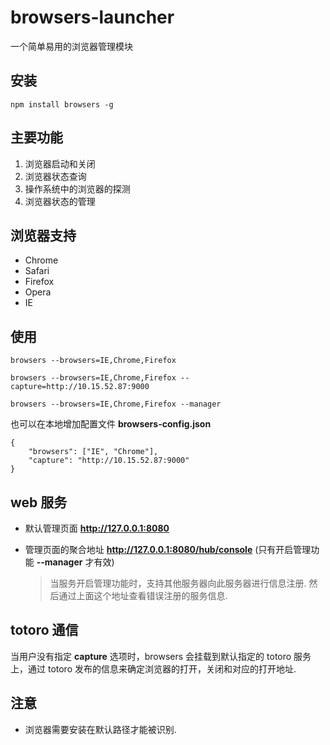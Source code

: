 browsers-launcher
=================

一个简单易用的浏览器管理模块


## 安装
```
npm install browsers -g
```

## 主要功能
1. 浏览器启动和关闭
2. 浏览器状态查询
3. 操作系统中的浏览器的探测
4. 浏览器状态的管理

## 浏览器支持
* Chrome
* Safari
* Firefox
* Opera
* IE

## 使用
```
browsers --browsers=IE,Chrome,Firefox

browsers --browsers=IE,Chrome,Firefox --capture=http://10.15.52.87:9000

browsers --browsers=IE,Chrome,Firefox --manager
```
也可以在本地增加配置文件 **browsers-config.json**

```
{
    "browsers": ["IE", "Chrome"],
    "capture": "http://10.15.52.87:9000"
}
```


## web 服务
* 默认管理页面
**http://127.0.0.1:8080**

* 管理页面的聚合地址 
**http://127.0.0.1:8080/hub/console**  (只有开启管理功能 **--manager**  才有效)

    > 当服务开启管理功能时，支持其他服务器向此服务器进行信息注册. 然后通过上面这个地址查看错误注册的服务信息.

## totoro 通信
当用户没有指定 **capture** 选项时，browsers 会挂载到默认指定的 totoro 服务上，通过 totoro 发布的信息来确定浏览器的打开，关闭和对应的打开地址.

## 注意
* 浏览器需要安装在默认路径才能被识别.
